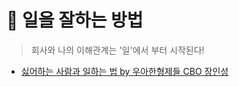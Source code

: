 # 🔫 일을 잘하는 방법

> 회사와 나의 이해관계는 '일'에서 부터 시작된다!

- [싫어하는 사람과 일하는 법 by 우아한형제들 CBO 장인성](https://www.youtube.com/watch?v=7_3MqiVr9Sw&list=WL&index=3)
